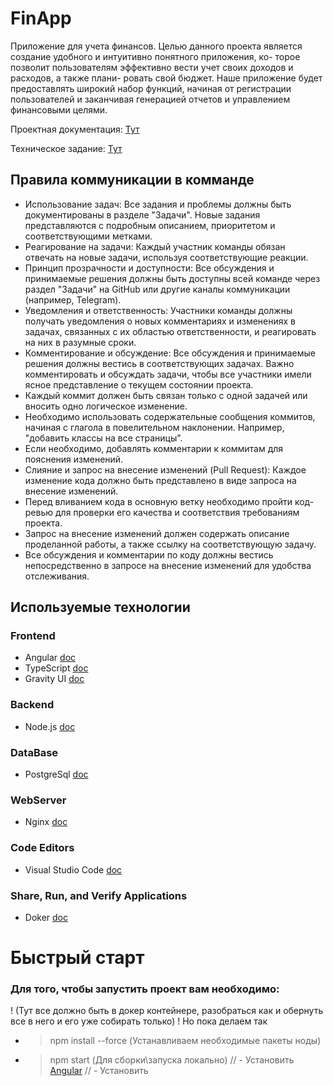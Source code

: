 # FinApp
Приложение для учета финансов. Целью данного проекта является создание удобного и интуитивно понятного приложения, ко-
торое позволит пользователям эффективно вести учет своих доходов и расходов, а также плани-
ровать свой бюджет. Наше приложение будет предоставлять широкий набор функций, начиная
от регистрации пользователей и заканчивая генерацией отчетов и управлением финансовыми
целями.

Проектная документация: [Тут](https://disk.yandex.ru/d/157B69BfXd8uTQ/I%20семестр)

Техническое задание: [Тут](https://docs.yandex.ru/docs/view?url=ya-disk-public%3A%2F%2FNlYGv4QGULzsZHGbxZb9SL95iBYmya%2F3lDLdEhd%2FXXRSXKUXbqfr8dL2oO%2BnjcF9LnwuG65u%2BCaUWt4uUumLKA%3D%3D%3A%2FII%20семестр%2FЭтап%201%2FТЗ.pdf&name=ТЗ.pdf&nosw=1)

## Правила коммуникации в комманде
- Использование задач: Все задания и проблемы должны быть документированы в разделе "Задачи". Новые задания представляются с подробным описанием, приоритетом и соответствующими метками.
- Реагирование на задачи: Каждый участник команды обязан отвечать на новые задачи, используя соответствующие реакции.
- Принцип прозрачности и доступности: Все обсуждения и принимаемые решения должны быть доступны всей команде через раздел "Задачи" на GitHub или другие каналы коммуникации (например, Telegram).
- Уведомления и ответственность: Участники команды должны получать уведомления о новых комментариях и изменениях в задачах, связанных с их областью ответственности, и реагировать на них в разумные сроки.
- Комментирование и обсуждение: Все обсуждения и принимаемые решения должны вестись в соответствующих задачах. Важно комментировать и обсуждать задачи, чтобы все участники имели ясное представление о текущем состоянии проекта.
- Каждый коммит должен быть связан только с одной задачей или вносить одно логическое изменение.
- Необходимо использовать содержательные сообщения коммитов, начиная с глагола в повелительном наклонении. Например, "добавить классы на все страницы".
- Если необходимо, добавлять комментарии к коммитам для пояснения изменений.
- Слияние и запрос на внесение изменений (Pull Request): Каждое изменение кода должно быть представлено в виде запроса на внесение изменений.
- Перед вливанием кода в основную ветку необходимо пройти код-ревью для проверки его качества и соответствия требованиям проекта.
- Запрос на внесение изменений должен содержать описание проделанной работы, а также ссылку на соответствующую задачу.
- Все обсуждения и комментарии по коду должны вестись непосредственно в запросе на внесение изменений для удобства отслеживания.

## Используемые технологии
### Frontend
- Angular [doc](https://angular.io/docs)
- TypeScript [doc](https://www.typescriptlang.org/docs/)
- Gravity UI [doc](https://gravity-ui.com/libraries)
### Backend
- Node.js [doc](https://nodejs.org/docs/latest/api/)
### DataBase
- PostgreSql [doc](https://www.postgresql.org/docs/current/)
### WebServer
- Nginx [doc](https://nginx.org/ru/docs/)
### Code Editors
- Visual Studio Code [doc](https://code.visualstudio.com/docs)
### Share, Run, and Verify Applications
- Doker [doc](https://docs.docker.com/?_gl=1*1oyux9e*_ga*NTU5OTQ5NTA3LjE3MTQ5MTY4NjU.*_ga_XJWPQMJYHQ*MTcxNDkxNjg2NC4xLjEuMTcxNDkxNjg4MS40My4wLjA.)

# Быстрый старт
### Для того, чтобы запустить проект вам необходимо:
! (Тут все должно быть в докер контейнере, разобраться как и обернуть все в него и его уже собирать только) !
Но пока делаем так
- > npm install --force (Устанавливаем необходимые пакеты ноды)
- > npm start (Для сборки\запуска локально)
// - Установить [Angular](https://angular-doc.ru/guide/setup-local)
// - Установить 
